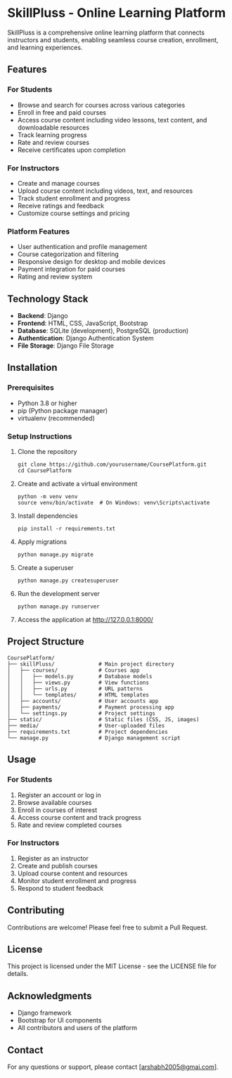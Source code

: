 # SkillPluss - Online Learning Platform

SkillPluss is a comprehensive online learning platform that connects instructors and students, enabling seamless course creation, enrollment, and learning experiences.

## Features

### For Students
- Browse and search for courses across various categories
- Enroll in free and paid courses
- Access course content including video lessons, text content, and downloadable resources
- Track learning progress
- Rate and review courses
- Receive certificates upon completion

### For Instructors
- Create and manage courses
- Upload course content including videos, text, and resources
- Track student enrollment and progress
- Receive ratings and feedback
- Customize course settings and pricing

### Platform Features
- User authentication and profile management
- Course categorization and filtering
- Responsive design for desktop and mobile devices
- Payment integration for paid courses
- Rating and review system

## Technology Stack

- **Backend**: Django
- **Frontend**: HTML, CSS, JavaScript, Bootstrap
- **Database**: SQLite (development), PostgreSQL (production)
- **Authentication**: Django Authentication System
- **File Storage**: Django File Storage

## Installation

### Prerequisites
- Python 3.8 or higher
- pip (Python package manager)
- virtualenv (recommended)

### Setup Instructions

1. Clone the repository
   ```
   git clone https://github.com/yourusername/CoursePlatform.git
   cd CoursePlatform
   ```

2. Create and activate a virtual environment
   ```
   python -m venv venv
   source venv/bin/activate  # On Windows: venv\Scripts\activate
   ```

3. Install dependencies
   ```
   pip install -r requirements.txt
   ```

4. Apply migrations
   ```
   python manage.py migrate
   ```

5. Create a superuser
   ```
   python manage.py createsuperuser
   ```

6. Run the development server
   ```
   python manage.py runserver
   ```

7. Access the application at http://127.0.0.1:8000/

## Project Structure

```
CoursePlatform/
├── skillPluss/              # Main project directory
│   ├── courses/             # Courses app
│   │   ├── models.py        # Database models
│   │   ├── views.py         # View functions
│   │   ├── urls.py          # URL patterns
│   │   └── templates/       # HTML templates
│   ├── accounts/            # User accounts app
│   ├── payments/            # Payment processing app
│   └── settings.py          # Project settings
├── static/                  # Static files (CSS, JS, images)
├── media/                   # User-uploaded files
├── requirements.txt         # Project dependencies
└── manage.py                # Django management script
```

## Usage

### For Students
1. Register an account or log in
2. Browse available courses
3. Enroll in courses of interest
4. Access course content and track progress
5. Rate and review completed courses

### For Instructors
1. Register as an instructor
2. Create and publish courses
3. Upload course content and resources
4. Monitor student enrollment and progress
5. Respond to student feedback

## Contributing

Contributions are welcome! Please feel free to submit a Pull Request.

## License

This project is licensed under the MIT License - see the LICENSE file for details.

## Acknowledgments

- Django framework
- Bootstrap for UI components
- All contributors and users of the platform

## Contact

For any questions or support, please contact [arshabh2005@gmai.com].

